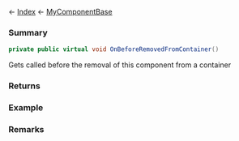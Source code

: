 ← [Index](Api-Index) ← [MyComponentBase](VRage.Game.Components.MyComponentBase)

### Summary

```csharp
private public virtual void OnBeforeRemovedFromContainer()
```

Gets called before the removal of this component from a container

### Returns

### Example

### Remarks


